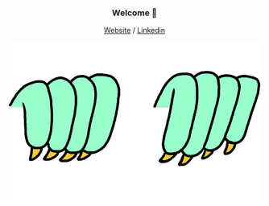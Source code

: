 <h3 align="center">Welcome 🐍</h3>
<p align="center">
  <a href="https://patacode.github.io/curriculum-vitae/">Website</a> /
  <a href="https://www.linkedin.com/">Linkedin</a>
  <br><br>
  <img src="/fingers.gif" />
</p>
